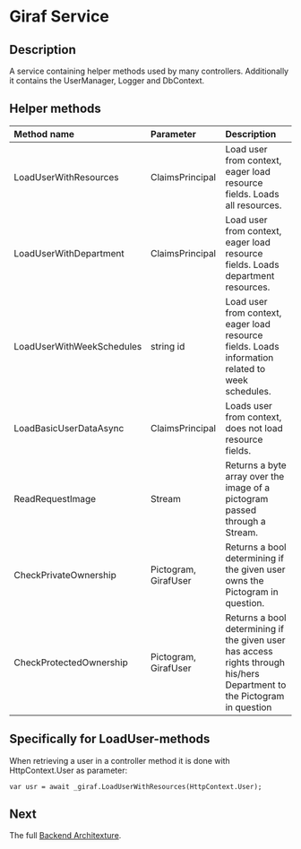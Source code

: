 # Giraf Service

## Description

A service containing helper methods used by many controllers. Additionally it contains the UserManager, Logger and DbContext.

## Helper methods

| Method name | Parameter | Description |
| :---------- | :-------- | :---------- |
| LoadUserWithResources | ClaimsPrincipal | Load user from context, eager load resource fields. Loads all resources. |
| LoadUserWithDepartment | ClaimsPrincipal | Load user from context, eager load resource fields. Loads department resources. |
| LoadUserWithWeekSchedules | string id | Load user from context, eager load resource fields. Loads information related to week schedules. |
| LoadBasicUserDataAsync | ClaimsPrincipal | Loads user from context, does not load resource fields. |
| ReadRequestImage | Stream | Returns a byte array over the image of a pictogram passed through a Stream. |
| CheckPrivateOwnership | Pictogram, GirafUser | Returns a bool determining if the given user owns the Pictogram in question. |
| CheckProtectedOwnership | Pictogram, GirafUser | Returns a bool determining if the given user has access rights through his/hers Department to the Pictogram in question |

## Specifically for LoadUser-methods

When retrieving a user in a controller method it is done with HttpContext.User as parameter:

```Csharp
var usr = await _giraf.LoadUserWithResources(HttpContext.User);
```

## Next

The full [Backend Architexture](./BackendArkitektur.md).
